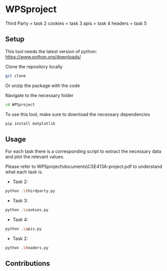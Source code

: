 # WPSproject

Third Party = task 2
cookies = task 3
apis = task 4
headers = task 5

## Setup

This tool needs the latest version of python: <https://www.python.org/downloads/>

Clone the repository locally 

```bash
git clone 
```

Or unzip the package with the code

Navigate to the necessary folder

```bash
cd WPSproject
```

To use this tool, make sure to download the necessary dependencies

```bash
pip install matplotlib
```

## Usage

For each task there is a corresponding script to extract the necessary data and plot the relevant values.

Please refer to WPSproject\documents\CSE413A-project.pdf to understand what each task is. 

- Task 2:
```bash
python .\thirdparty.py
```

- Task 3:
```bash
python .\cookies.py
```

- Task 4:
```bash
python .\apis.py
```

- Task 2:
```bash
python .\headers.py
```


## Contributions

